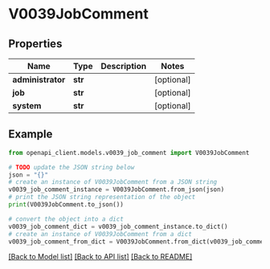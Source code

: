 # V0039JobComment


## Properties

Name | Type | Description | Notes
------------ | ------------- | ------------- | -------------
**administrator** | **str** |  | [optional] 
**job** | **str** |  | [optional] 
**system** | **str** |  | [optional] 

## Example

```python
from openapi_client.models.v0039_job_comment import V0039JobComment

# TODO update the JSON string below
json = "{}"
# create an instance of V0039JobComment from a JSON string
v0039_job_comment_instance = V0039JobComment.from_json(json)
# print the JSON string representation of the object
print(V0039JobComment.to_json())

# convert the object into a dict
v0039_job_comment_dict = v0039_job_comment_instance.to_dict()
# create an instance of V0039JobComment from a dict
v0039_job_comment_from_dict = V0039JobComment.from_dict(v0039_job_comment_dict)
```
[[Back to Model list]](../README.md#documentation-for-models) [[Back to API list]](../README.md#documentation-for-api-endpoints) [[Back to README]](../README.md)


